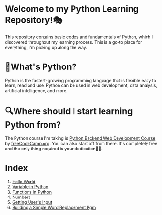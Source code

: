 # Welcome to my Python Learning Repository!🎭
This repository contains basic codes and fundamentals of Python, which I discovered throughout my learning process. This is a go-to place for everything, I'm picking up along the way.

# 🐍What's Python?
Python is the fastest-growing programming language that is flexible easy to learn, read and use. Python can be used in web development, data analysis, artificial intelligence, and more.

# 🔍Where should I start learning Python from?
The Python course I'm taking is [Python Backend Web Development Course](https://www.youtube.com/watch?v=jBzwzrDvZ18) by [freeCodeCamp.org](https://www.youtube.com/@freecodecamp). You can also start off from there. It's completely free and the only thing required is your dedication💪🏿.

# Index
1. [Hello World](https://github.com/meghaarajeev/Python-learning-repository-/blob/main/1.Hello%20World.md)
2. [Variable in Python](https://github.com/meghaarajeev/Python-learning-repository-/blob/main/2.Variable%20in%20Python.md)
3. [Functions in Python](https://github.com/meghaarajeev/Python-learning-repository-/blob/main/3.Functions%20in%20Python.md)
4. [Numbers](https://github.com/meghaarajeev/Python-learning-repository-/blob/main/4.Numbers.md)
5. [Getting User's Input](https://github.com/meghaarajeev/Python-learning-repository-/blob/main/5.Getting%20User's%20Input.md)
6. [Building a Simple Word Replacement Pgm](https://github.com/meghaarajeev/Python-learning-repository-/blob/main/Codes/6.Building%20a%20Simple%20Word%20Replacement%20Pgm.py)
